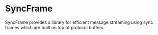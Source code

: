 # SyncFrame
SyncFrame provides a library for efficient message streaming using sync frames which are built on top of protocol buffers.
